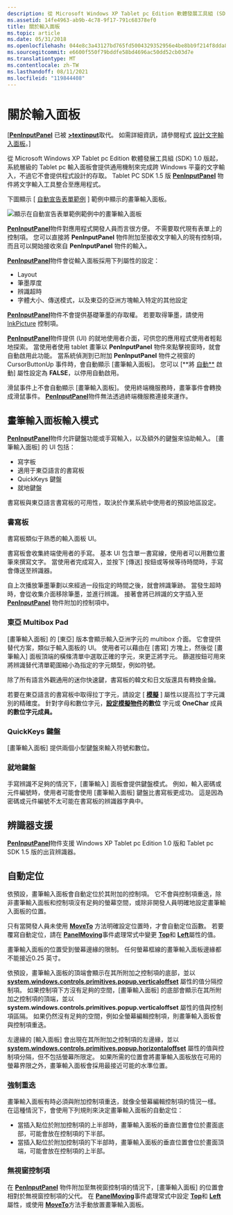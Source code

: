 ```yaml
---
description: 從 Microsoft Windows XP Tablet pc Edition 軟體發展工具組 (SDK) 1.0 版起，系統層級的 Tablet pc 輸入面板會提供通用機制來完成跨 Windows 平臺的文字輸入，不過它不會提供程式設計的存取。 Tablet PC SDK 1.5 版 PenInputPanel 物件將文字輸入工具整合至應用程式。
ms.assetid: 14fe4963-ab9b-4c78-9f17-791c68378ef0
title: 關於輸入面板
ms.topic: article
ms.date: 05/31/2018
ms.openlocfilehash: 044e8c3a43127bd765fd5004329352956e4be8bb9f214f8dda8896fa318832a9
ms.sourcegitcommit: e6600f550f79bddfe58bd4696ac50dd52cb03d7e
ms.translationtype: MT
ms.contentlocale: zh-TW
ms.lasthandoff: 08/11/2021
ms.locfileid: "119844408"
---
```

# <a name="about-the-input-panel"></a>關於輸入面板

\[[**PenInputPanel**](peninputpanel-class.md) 已被 [**>textinput**](/windows/desktop/api/peninputpanel/nn-peninputpanel-itextinputpanel)取代。 如需詳細資訊，請參閱程式 [設計文字輸入面板](programming-the-text-input-panel.md)。\]

從 Microsoft Windows XP Tablet pc Edition 軟體發展工具組 (SDK) 1.0 版起，系統層級的 Tablet pc 輸入面板會提供通用機制來完成跨 Windows 平臺的文字輸入，不過它不會提供程式設計的存取。 Tablet PC SDK 1.5 版 [**PenInputPanel**](peninputpanel-class.md) 物件將文字輸入工具整合至應用程式。

下圖顯示 [ [自動宣告表單範例](auto-claims-form-sample.md) ] 範例中顯示的畫筆輸入面板。

![顯示在自動宣告表單範例範例中的畫筆輸入面板](images/36eaa36b-1b0c-4363-96fa-092f70663ffa.jpg)

[**PenInputPanel**](peninputpanel-class.md)物件對應用程式開發人員而言很方便。 不需要取代現有表單上的控制項。 您可以直接將 **PenInputPanel** 物件附加至接收文字輸入的現有控制項，而且可以開始接收來自 **PenInputPanel** 物件的輸入。

[**PenInputPanel**](peninputpanel-class.md)物件會從輸入面板採用下列屬性的設定：

-   Layout
-   筆墨厚度
-   辨識超時
-   字體大小、傳送模式，以及東亞的亞洲方塊輸入特定的其他設定

[**PenInputPanel**](peninputpanel-class.md)物件不會提供基礎筆墨的存取權。 若要取得筆墨，請使用 [InkPicture](inkpicture-control-reference.md) 控制項。

[**PenInputPanel**](peninputpanel-class.md)物件提供 (UI) 的就地使用者介面，可供您的應用程式使用者輕鬆地探索。 當使用者使用 tablet 畫筆以 **PenInputPanel** 物件來點擊視窗時，就會自動啟用此功能。 當系統偵測到已附加 **PenInputPanel** 物件之視窗的 CursorButtonUp 事件時，會自動顯示 [畫筆輸入面板]。 您可以 [**將 [自動**](/windows/win32/api/peninputpanel/nf-peninputpanel-ipeninputpanel-get_autoshow) 啟動] 屬性設定為 **FALSE**，以停用自動啟用。

滑鼠事件上不會自動顯示 [畫筆輸入面板]。 使用終端機服務時，畫筆事件會轉換成滑鼠事件。 [**PenInputPanel**](peninputpanel-class.md)物件無法透過終端機服務連接來運作。

## <a name="pen-input-panel-input-modes"></a>畫筆輸入面板輸入模式

[**PenInputPanel**](peninputpanel-class.md)物件允許鍵盤功能或手寫輸入，以及額外的鍵盤來協助輸入。 [畫筆輸入面板] 的 UI 包括：

-   寫字板
-   適用于東亞語言的書寫板
-   QuickKeys 鍵盤
-   就地鍵盤

書寫板與東亞語言書寫板的可用性，取決於作業系統中使用者的預設地區設定。

### <a name="writing-pad"></a>書寫板

書寫板類似于熟悉的輸入面板 UI。

書寫板會收集終端使用者的手寫。 基本 UI 包含單一書寫線，使用者可以用數位畫筆來撰寫文字。 當使用者完成寫入，並按下 [傳送] 按鈕或等候等待時間時，手寫會傳送至辨識器。

自上次播放筆墨筆劃以來經過一段指定的時間之後，就會辨識筆跡。 當發生超時時，會從收集介面移除筆墨，並進行辨識。 接著會將已辨識的文字插入至 [**PenInputPanel**](peninputpanel-class.md) 物件附加的控制項中。

### <a name="east-asian-multibox-pad"></a>東亞 Multibox Pad

[畫筆輸入面板] 的 [東亞] 版本會顯示輸入亞洲字元的 multibox 介面。 它會提供替代方案，類似于輸入面板的 UI。 使用者可以藉由在 [書寫] 方塊上，然後從 [畫筆輸入] 面板頂端的橫條清單中選取正確的字元，來更正將字元。 篩選按鈕可用來將辨識替代清單範圍縮小為指定的字元類型，例如符號。

除了所有語言外觀通用的迷你快速鍵，書寫板的韓文和日文版還具有轉換金鑰。

若要在東亞語言的書寫板中取得拉丁字元，請設定 [ [**模擬**](/windows/desktop/api/peninputpanel/nf-peninputpanel-ipeninputpanel-get_factoid) ] 屬性以提高拉丁字元識別的精確度。 針對字母和數位字元，[**設定模擬物件**](factoid-constants.md)**的數位** 字元或 **OneChar** 成員 **的數位字元成員。**

### <a name="quickkeys-keypads"></a>QuickKeys 鍵盤

[畫筆輸入面板] 提供兩個小型鍵盤來輸入符號和數位。

### <a name="in-place-keyboard"></a>就地鍵盤

手寫辨識不足夠的情況下，[畫筆輸入] 面板會提供鍵盤模式。 例如，輸入密碼或元件編號時，使用者可能會使用 [畫筆輸入面板] 鍵盤比書寫板更成功。 這是因為密碼或元件編號不太可能在書寫板的辨識器字典中。

## <a name="recognizer-support"></a>辨識器支援

[**PenInputPanel**](peninputpanel-class.md)物件支援 Windows XP Tablet pc Edition 1.0 版和 Tablet pc SDK 1.5 版的出貨辨識器。

## <a name="automatic-positioning"></a>自動定位

依預設，畫筆輸入面板會自動定位於其附加的控制項。 它不會與控制項重迭，除非畫筆輸入面板和控制項沒有足夠的螢幕空間，或除非開發人員明確地設定畫筆輸入面板的位置。

只有當開發人員未使用 [**MoveTo**](/windows/desktop/api/peninputpanel/nf-peninputpanel-ipeninputpanel-moveto) 方法明確設定位置時，才會自動定位函數。 若要覆寫自動定位，請在 [**PanelMoving**](peninputpanel-panelmoving.md)事件處理常式中變更 [**Top**](/windows/desktop/api/peninputpanel/nf-peninputpanel-ipeninputpanel-get_top)和 [**Left**](/windows/win32/api/peninputpanel/nf-peninputpanel-ipeninputpanel-get_left)屬性的值。

畫筆輸入面板的位置受到螢幕邊緣的限制。 任何螢幕框線的畫筆輸入面板邊緣都不能接近0.25 英寸。

依預設，畫筆輸入面板的頂端會顯示在其所附加之控制項的底部，並以 [**system.windows.controls.primitives.popup.verticaloffset**](/windows/desktop/api/peninputpanel/nf-peninputpanel-ipeninputpanel-get_verticaloffset) 屬性的值分隔控制項。 如果控制項下方沒有足夠的空間，[畫筆輸入面板] 的底部會顯示在其所附加之控制項的頂端，並以 **system.windows.controls.primitives.popup.verticaloffset** 屬性的值與控制項區隔。 如果仍然沒有足夠的空間，例如全螢幕編輯控制項，則畫筆輸入面板會與控制項重迭。

左邊緣的 [輸入面板] 會出現在其所附加之控制項的左邊緣，並以 [**system.windows.controls.primitives.popup.horizontaloffset**](/windows/desktop/api/peninputpanel/nf-peninputpanel-ipeninputpanel-get_horizontaloffset) 屬性的值與控制項分隔，但不包括螢幕所限定。 如果所需的位置會將畫筆輸入面板放在可用的螢幕界限之外，畫筆輸入面板會採用最接近可能的水準位置。

### <a name="forced-overlap"></a>強制重迭

畫筆輸入面板有時必須與附加控制項重迭，就像全螢幕編輯控制項的情況一樣。 在這種情況下，會使用下列規則來決定畫筆輸入面板的自動定位：

-   當插入點位於附加控制項的上半部時，畫筆輸入面板的垂直位置會位於畫面底部，可能會放在控制項的下半部。
-   當插入點位於附加控制項的下半部時，畫筆輸入面板的垂直位置會位於畫面頂端，可能會放在控制項的上半部。

### <a name="windowless-controls"></a>無視窗控制項

在 [**PenInputPanel**](peninputpanel-class.md) 物件附加至無視窗控制項的情況下，[畫筆輸入面板] 的位置會相對於無視窗控制項的父代。 在 [**PanelMoving**](peninputpanel-panelmoving.md)事件處理常式中設定 [**Top**](/windows/desktop/api/peninputpanel/nf-peninputpanel-ipeninputpanel-get_top)和 [**Left**](/windows/win32/api/peninputpanel/nf-peninputpanel-ipeninputpanel-get_left)屬性，或使用 [**MoveTo**](/windows/desktop/api/peninputpanel/nf-peninputpanel-ipeninputpanel-moveto)方法手動放置畫筆輸入面板。

 

 
